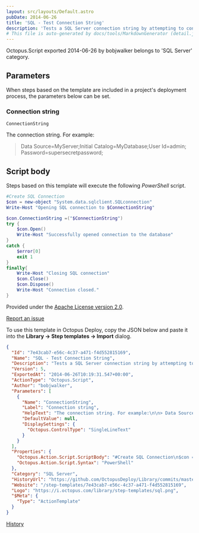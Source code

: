 ```yaml
---
layout: src/layouts/Default.astro
pubDate: 2014-06-26
title: 'SQL - Test Connection String'
description: 'Tests a SQL Server connection string by attempting to connect to the database.'
# This file is auto-generated by docs/tools/MarkdownGenerator (detail.js)
---
```


Octopus.Script exported 2014-06-26 by bobjwalker belongs to 'SQL Server' category.

## Parameters

When steps based on the template are included in a project's deployment process, the parameters below can be set.


<div class="param">

### Connection string

`ConnectionString`

The connection string. For example:

> Data Source=MyServer;Initial Catalog=MyDatabase;User Id=admin; Password=supersecretpassword;

</div>
        

## Script body

Steps based on this template will execute the following *PowerShell* script.

```PowerShell
#Create SQL Connection
$con = new-object "System.data.sqlclient.SQLconnection"
Write-Host "Opening SQL connection to $ConnectionString"

$con.ConnectionString =("$ConnectionString")
try {
    $con.Open()
    Write-Host "Successfully opened connection to the database"
}
catch {
    $error[0]
    exit 1
}
finally{
    Write-Host "Closing SQL connection"
    $con.Close()
    $con.Dispose()
    Write-Host "Connection closed."
}
```

Provided under the [Apache License version 2.0](https://github.com/OctopusDeploy/Library/blob/master/LICENSE.txt).

[Report an issue](https://github.com/OctopusDeploy/Library/issues/new?assignees=&labels=&projects=&template=bug-report.yml&title=Issue%20with%20SQL%20-%20Test%20Connection%20String&step-template=SQL%20-%20Test%20Connection%20String)

<div class="get-json">

To use this template in Octopus Deploy, copy the JSON below and paste it into the **Library → Step templates → Import** dialog.

```json
{
  "Id": "7e43cab7-e56c-4c37-a471-f4d552815169",
  "Name": "SQL - Test Connection String",
  "Description": "Tests a SQL Server connection string by attempting to connect to the database.",
  "Version": 5,
  "ExportedAt": "2014-06-26T10:19:31.547+00:00",
  "ActionType": "Octopus.Script",
  "Author": "bobjwalker",
  "Parameters": [
    {
      "Name": "ConnectionString",
      "Label": "Connection string",
      "HelpText": "The connection string. For example:\n\n> Data Source=MyServer;Initial Catalog=MyDatabase;User Id=admin; Password=supersecretpassword;",
      "DefaultValue": null,
      "DisplaySettings": {
        "Octopus.ControlType": "SingleLineText"
      }
    }
  ],
  "Properties": {
    "Octopus.Action.Script.ScriptBody": "#Create SQL Connection\n$con = new-object \"System.data.sqlclient.SQLconnection\"\nWrite-Host \"Opening SQL connection to $ConnectionString\"\n\n$con.ConnectionString =(\"$ConnectionString\")\ntry {\n    $con.Open()\n    Write-Host \"Successfully opened connection to the database\"\n}\ncatch {\n    $error[0]\n    exit 1\n}\nfinally{\n    Write-Host \"Closing SQL connection\"\n    $con.Close()\n    $con.Dispose()\n    Write-Host \"Connection closed.\"\n}",
    "Octopus.Action.Script.Syntax": "PowerShell"
  },
  "Category": "SQL Server",
  "HistoryUrl": "https://github.com/OctopusDeploy/Library/commits/master/step-templates//opt/buildagent/work/75443764cd38076d/step-templates/sql-test-connection-string.json",
  "Website": "/step-templates/7e43cab7-e56c-4c37-a471-f4d552815169",
  "Logo": "https://i.octopus.com/library/step-templates/sql.png",
  "$Meta": {
    "Type": "ActionTemplate"
  }
}
```

[History](https://github.com/OctopusDeploy/Library/commits/master/step-templates/https://github.com/OctopusDeploy/Library/commits/master/step-templates//opt/buildagent/work/75443764cd38076d/step-templates/sql-test-connection-string.json)

</div>
